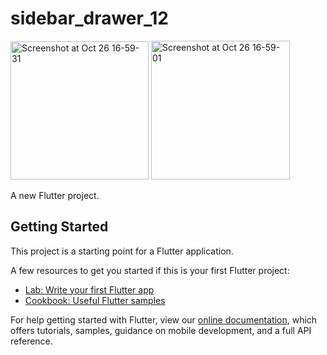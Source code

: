 # sidebar_drawer_12

<img width="221" alt="Screenshot at Oct 26 16-59-31" src="https://user-images.githubusercontent.com/40392114/67617911-5921d500-f812-11e9-80ea-f685623ab7d8.png">
<img width="222" alt="Screenshot at Oct 26 16-59-01" src="https://user-images.githubusercontent.com/40392114/67617910-5921d500-f812-11e9-8e7d-b48debbdfb2e.png">

A new Flutter project.

## Getting Started

This project is a starting point for a Flutter application.

A few resources to get you started if this is your first Flutter project:

- [Lab: Write your first Flutter app](https://flutter.dev/docs/get-started/codelab)
- [Cookbook: Useful Flutter samples](https://flutter.dev/docs/cookbook)

For help getting started with Flutter, view our
[online documentation](https://flutter.dev/docs), which offers tutorials,
samples, guidance on mobile development, and a full API reference.
